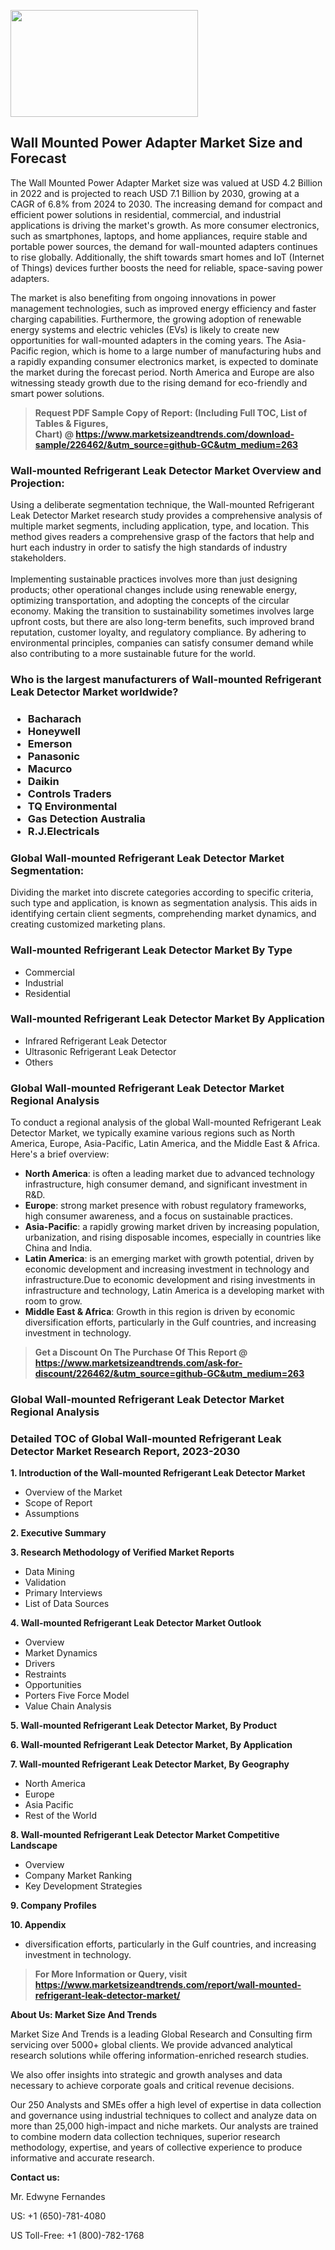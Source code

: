 <p><img class="alignnone size-medium wp-image-20088" src="https://ffe5etoiles.com/wp-content/uploads/2024/12/MST1-300x171.png" alt="" width="300" height="171" /></p><h2>Wall Mounted Power Adapter Market Size and Forecast</h2><p>The Wall Mounted Power Adapter Market size was valued at USD 4.2 Billion in 2022 and is projected to reach USD 7.1 Billion by 2030, growing at a CAGR of 6.8% from 2024 to 2030. The increasing demand for compact and efficient power solutions in residential, commercial, and industrial applications is driving the market's growth. As more consumer electronics, such as smartphones, laptops, and home appliances, require stable and portable power sources, the demand for wall-mounted adapters continues to rise globally. Additionally, the shift towards smart homes and IoT (Internet of Things) devices further boosts the need for reliable, space-saving power adapters.</p><p>The market is also benefiting from ongoing innovations in power management technologies, such as improved energy efficiency and faster charging capabilities. Furthermore, the growing adoption of renewable energy systems and electric vehicles (EVs) is likely to create new opportunities for wall-mounted adapters in the coming years. The Asia-Pacific region, which is home to a large number of manufacturing hubs and a rapidly expanding consumer electronics market, is expected to dominate the market during the forecast period. North America and Europe are also witnessing steady growth due to the rising demand for eco-friendly and smart power solutions.</p></p><blockquote id="" class=""><strong>Request PDF Sample Copy of Report: (Including Full TOC, List of Tables &amp; Figures, Chart)&nbsp;@&nbsp;<strong><a href="https://www.marketsizeandtrends.com/download-sample/226462/&utm_source=github-GC&utm_medium=263" target="_blank">https://www.marketsizeandtrends.com/download-sample/226462/&utm_source=github-GC&utm_medium=263</a></strong></strong></blockquote><h3 id="" class="">Wall-mounted Refrigerant Leak Detector Market&nbsp;Overview and Projection:</h3><p id="" class="">Using a deliberate segmentation technique, the Wall-mounted Refrigerant Leak Detector Market research study provides a comprehensive analysis of multiple market segments, including application, type, and location. This method gives readers a comprehensive grasp of the factors that help and hurt each industry in order to satisfy the high standards of industry stakeholders. <br /> <br />Implementing sustainable practices involves more than just designing products; other operational changes include using renewable energy, optimizing transportation, and adopting the concepts of the circular economy. Making the transition to sustainability sometimes involves large upfront costs, but there are also long-term benefits, such improved brand reputation, customer loyalty, and regulatory compliance. By adhering to environmental principles, companies can satisfy consumer demand while also contributing to a more sustainable future for the world.</p><h3 id="" class="">Who is the largest manufacturers of&nbsp;Wall-mounted Refrigerant Leak Detector Market worldwide?</h3><h3 class=""><p><ul><li>Bacharach </li><li> Honeywell </li><li> Emerson </li><li> Panasonic </li><li> Macurco </li><li> Daikin </li><li> Controls Traders </li><li> TQ Environmental </li><li> Gas Detection Australia </li><li> R.J.Electricals</li></ul></p></h3><h3 id="" class="">Global&nbsp;Wall-mounted Refrigerant Leak Detector Market Segmentation:</h3><p id="" class="">Dividing the market into discrete categories according to specific criteria, such type and application, is known as segmentation analysis. This aids in identifying certain client segments, comprehending market dynamics, and creating customized marketing plans.</p><h3 id="" class="">Wall-mounted Refrigerant Leak Detector Market&nbsp;By Type</h3><p><p><ul><li>Commercial</li><li> Industrial</li><li> Residential</p></li></ul></p></p><h3 id="" class="">Wall-mounted Refrigerant Leak Detector Market&nbsp;By Application</h3><p class=""><p><ul><li>Infrared Refrigerant Leak Detector</li><li> Ultrasonic Refrigerant Leak Detector</li><li> Others</li></ul></p></p><h3 id="" class="">Global Wall-mounted Refrigerant Leak Detector Market Regional Analysis</h3><p id="" class="">To conduct a regional analysis of the global Wall-mounted Refrigerant Leak Detector Market, we typically examine various regions such as North America, Europe, Asia-Pacific, Latin America, and the Middle East &amp; Africa. Here's a brief overview:</p><ul><li><strong>North America</strong>: is often a leading market due to advanced technology infrastructure, high consumer demand, and significant investment in R&amp;D.</li><li><strong>Europe</strong>: strong market presence with robust regulatory frameworks, high consumer awareness, and a focus on sustainable practices.</li><li><strong>Asia-Pacific</strong>: a rapidly growing market driven by increasing population, urbanization, and rising disposable incomes, especially in countries like China and India.</li><li><strong>Latin America</strong>: is an emerging market with growth potential, driven by economic development and increasing investment in technology and infrastructure.Due to economic development and rising investments in infrastructure and technology, Latin America is a developing market with room to grow.</li><li><strong>Middle East &amp; Africa</strong>: Growth in this region is driven by economic diversification efforts, particularly in the Gulf countries, and increasing investment in technology.</li></ul><blockquote id="" class=""><strong>Get a Discount On The Purchase Of This Report @ <strong><a href="https://www.marketsizeandtrends.com/ask-for-discount/226462/&utm_source=github-GC&utm_medium=263" target="_blank">https://www.marketsizeandtrends.com/ask-for-discount/226462/&utm_source=github-GC&utm_medium=263</a></strong></strong></blockquote><h3 id="" class="">Global Wall-mounted Refrigerant Leak Detector Market Regional Analysis</h3><h3 id="" class="">Detailed TOC of Global Wall-mounted Refrigerant Leak Detector Market Research Report, 2023-2030</h3><p id="" class=""><strong>1. Introduction of the Wall-mounted Refrigerant Leak Detector Market</strong></p><ul><li>Overview of the Market</li><li>Scope of Report</li><li>Assumptions</li></ul><p id="" class=""><strong>2. Executive Summary</strong></p><p id="" class=""><strong>3. Research Methodology of Verified Market Reports</strong></p><ul><li>Data Mining</li><li>Validation</li><li>Primary Interviews</li><li>List of Data Sources</li></ul><p id="" class=""><strong>4. Wall-mounted Refrigerant Leak Detector Market Outlook</strong></p><ul><li>Overview</li><li>Market Dynamics</li><li>Drivers</li><li>Restraints</li><li>Opportunities</li><li>Porters Five Force Model</li><li>Value Chain Analysis</li></ul><p id="" class=""><strong>5. Wall-mounted Refrigerant Leak Detector Market, By Product</strong></p><p id="" class=""><strong>6. Wall-mounted Refrigerant Leak Detector Market, By Application</strong></p><p id="" class=""><strong>7. Wall-mounted Refrigerant Leak Detector Market, By Geography</strong></p><ul><li>North America</li><li>Europe</li><li>Asia Pacific</li><li>Rest of the World</li></ul><p id="" class=""><strong>8. Wall-mounted Refrigerant Leak Detector Market Competitive Landscape</strong></p><ul><li>Overview</li><li>Company Market Ranking</li><li>Key Development Strategies</li></ul><p id="" class=""><strong>9. Company Profiles</strong></p><p id="" class=""><strong>10. Appendix</strong></p><ul><li>diversification efforts, particularly in the Gulf countries, and increasing investment in technology.</li></ul><blockquote id="" class=""><strong>For More Information or Query, visit <strong><strong><a href="https://www.marketsizeandtrends.com/report/wall-mounted-refrigerant-leak-detector-market/" target="_blank">https://www.marketsizeandtrends.com/report/wall-mounted-refrigerant-leak-detector-market/</a></strong></strong></strong></blockquote><p id="" class=""><strong>About Us: Market Size And Trends</strong></p><p id="" class="">Market Size And Trends is a leading Global Research and Consulting firm servicing over 5000+ global clients. We provide advanced analytical research solutions while offering information-enriched research studies.</p><p id="" class="">We also offer insights into strategic and growth analyses and data necessary to achieve corporate goals and critical revenue decisions.</p><p id="" class="">Our 250 Analysts and SMEs offer a high level of expertise in data collection and governance using industrial techniques to collect and analyze data on more than 25,000 high-impact and niche markets. Our analysts are trained to combine modern data collection techniques, superior research methodology, expertise, and years of collective experience to produce informative and accurate research.</p><p id="" class=""><strong>Contact us:</strong></p><p id="" class="">Mr. Edwyne Fernandes</p><p id="" class="">US: +1 (650)-781-4080</p><p id="" class="">US Toll-Free: +1 (800)-782-1768</p>
